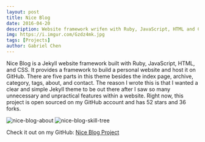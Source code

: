 ```yaml
---
layout: post
title: Nice Blog
date: 2016-04-20
description: Website framework wrifen with Ruby, JavaScript, HTML and CSS.
img: https://i.imgur.com/Gzdz4mk.jpg
tags: [Projects]
author: Gabriel Chen
---
```

Nice Blog is a Jekyll website framework built with Ruby, JavaScript, HTML, and CSS. It provides a framework to build a personal website and host it on GitHub. There are five parts in this theme besides the index page, archive, category, tags, about, and contact. The reason I wrote this is that I wanted a clear and simple Jekyll theme to be out there after I saw so many unnecessary and unpractical features within a website. Right now, this project is open sourced on my GitHub account and has 52 stars and 36 forks.

![nice-blog-about](https://i.imgur.com/vRGFclV.png)
![nice-blog-skill-tree](https://i.imgur.com/ssSOj57.png)

Check it out on my GitHub: [Nice Blog Project](https://github.com/gabriel-chen/Nice_Blog)
